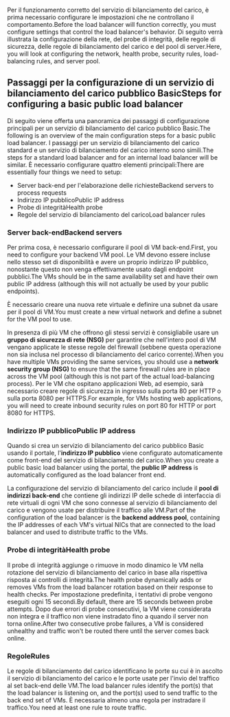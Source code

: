 <span data-ttu-id="501fd-101">Per il funzionamento corretto del servizio di bilanciamento del carico, è prima necessario configurare le impostazioni che ne controllano il comportamento.</span><span class="sxs-lookup"><span data-stu-id="501fd-101">Before the load balancer will function correctly, you must configure settings that control the load balancer's behavior.</span></span> <span data-ttu-id="501fd-102">Di seguito verrà illustrata la configurazione della rete, del probe di integrità, delle regole di sicurezza, delle regole di bilanciamento del carico e del pool di server.</span><span class="sxs-lookup"><span data-stu-id="501fd-102">Here, you will look at configuring the network, health probe, security rules, load-balancing rules, and server pool.</span></span>

## <a name="steps-for-configuring-a-basic-public-load-balancer"></a><span data-ttu-id="501fd-103">Passaggi per la configurazione di un servizio di bilanciamento del carico pubblico Basic</span><span class="sxs-lookup"><span data-stu-id="501fd-103">Steps for configuring a basic public load balancer</span></span>

<span data-ttu-id="501fd-104">Di seguito viene offerta una panoramica dei passaggi di configurazione principali per un servizio di bilanciamento del carico pubblico Basic.</span><span class="sxs-lookup"><span data-stu-id="501fd-104">The following is an overview of the main configuration steps for a basic public load balancer.</span></span> <span data-ttu-id="501fd-105">I passaggi per un servizio di bilanciamento del carico standard e un servizio di bilanciamento del carico interno sono simili.</span><span class="sxs-lookup"><span data-stu-id="501fd-105">The steps for a standard load balancer and for an internal load balancer will be similar.</span></span> <span data-ttu-id="501fd-106">È necessario configurare quattro elementi principali:</span><span class="sxs-lookup"><span data-stu-id="501fd-106">There are essentially four things we need to setup:</span></span>

- <span data-ttu-id="501fd-107">Server back-end per l'elaborazione delle richieste</span><span class="sxs-lookup"><span data-stu-id="501fd-107">Backend servers to process requests</span></span>
- <span data-ttu-id="501fd-108">Indirizzo IP pubblico</span><span class="sxs-lookup"><span data-stu-id="501fd-108">Public IP address</span></span>
- <span data-ttu-id="501fd-109">Probe di integrità</span><span class="sxs-lookup"><span data-stu-id="501fd-109">Health probe</span></span>
- <span data-ttu-id="501fd-110">Regole del servizio di bilanciamento del carico</span><span class="sxs-lookup"><span data-stu-id="501fd-110">Load balancer rules</span></span>

### <a name="backend-servers"></a><span data-ttu-id="501fd-111">Server back-end</span><span class="sxs-lookup"><span data-stu-id="501fd-111">Backend servers</span></span>

<span data-ttu-id="501fd-112">Per prima cosa, è necessario configurare il pool di VM back-end.</span><span class="sxs-lookup"><span data-stu-id="501fd-112">First, you need to configure your backend VM pool.</span></span> <span data-ttu-id="501fd-113">Le VM devono essere incluse nello stesso set di disponibilità e avere un proprio indirizzo IP pubblico, nonostante questo non venga effettivamente usato dagli endpoint pubblici.</span><span class="sxs-lookup"><span data-stu-id="501fd-113">The VMs should be in the same availability set and have their own public IP address (although this will not actually be used by your public endpoints).</span></span>

<span data-ttu-id="501fd-114">È necessario creare una nuova rete virtuale e definire una subnet da usare per il pool di VM.</span><span class="sxs-lookup"><span data-stu-id="501fd-114">You must create a new virtual network and define a subnet for the VM pool to use.</span></span>

 <span data-ttu-id="501fd-115">In presenza di più VM che offrono gli stessi servizi è consigliabile usare un **gruppo di sicurezza di rete (NSG)** per garantire che nell'intero pool di VM vengano applicate le stesse regole del firewall (sebbene questa operazione non sia inclusa nel processo di bilanciamento del carico corrente).</span><span class="sxs-lookup"><span data-stu-id="501fd-115">When you have multiple VMs providing the same services, you should use a **network security group (NSG)** to ensure that the same firewall rules are in place across the VM pool (although this is not part of the actual load-balancing process).</span></span> <span data-ttu-id="501fd-116">Per le VM che ospitano applicazioni Web, ad esempio, sarà necessario creare regole di sicurezza in ingresso sulla porta 80 per HTTP o sulla porta 8080 per HTTPS.</span><span class="sxs-lookup"><span data-stu-id="501fd-116">For example, for VMs hosting web applications, you will need to create inbound security rules on port 80 for HTTP or port 8080 for HTTPS.</span></span>

### <a name="public-ip-address"></a><span data-ttu-id="501fd-117">Indirizzo IP pubblico</span><span class="sxs-lookup"><span data-stu-id="501fd-117">Public IP address</span></span>

<span data-ttu-id="501fd-118">Quando si crea un servizio di bilanciamento del carico pubblico Basic usando il portale, l'**indirizzo IP pubblico** viene configurato automaticamente come front-end del servizio di bilanciamento del carico.</span><span class="sxs-lookup"><span data-stu-id="501fd-118">When you create a public basic load balancer using the portal, the **public IP address** is automatically configured as the load balancer front end.</span></span>

<span data-ttu-id="501fd-119">La configurazione del servizio di bilanciamento del carico include il **pool di indirizzi back-end** che contiene gli indirizzi IP delle schede di interfaccia di rete virtuali di ogni VM che sono connesse al servizio di bilanciamento del carico e vengono usate per distribuire il traffico alle VM.</span><span class="sxs-lookup"><span data-stu-id="501fd-119">Part of the configuration of the load balancer is the **backend address pool**, containing the IP addresses of each VM's virtual NICs that are connected to the load balancer and used to distribute traffic to the VMs.</span></span>

### <a name="health-probe"></a><span data-ttu-id="501fd-120">Probe di integrità</span><span class="sxs-lookup"><span data-stu-id="501fd-120">Health probe</span></span>

<span data-ttu-id="501fd-121">Il probe di integrità aggiunge o rimuove in modo dinamico le VM nella rotazione del servizio di bilanciamento del carico in base alla rispettiva risposta ai controlli di integrità.</span><span class="sxs-lookup"><span data-stu-id="501fd-121">The health probe dynamically adds or removes VMs from the load balancer rotation based on their response to health checks.</span></span> <span data-ttu-id="501fd-122">Per impostazione predefinita, i tentativi di probe vengono eseguiti ogni 15 secondi.</span><span class="sxs-lookup"><span data-stu-id="501fd-122">By default, there are 15 seconds between probe attempts.</span></span> <span data-ttu-id="501fd-123">Dopo due errori di probe consecutivi, la VM viene considerata non integra e il traffico non viene instradato fino a quando il server non torna online.</span><span class="sxs-lookup"><span data-stu-id="501fd-123">After two consecutive probe failures, a VM is considered unhealthy and traffic won't be routed there until the server comes back online.</span></span>

### <a name="rules"></a><span data-ttu-id="501fd-124">Regole</span><span class="sxs-lookup"><span data-stu-id="501fd-124">Rules</span></span>

<span data-ttu-id="501fd-125">Le regole di bilanciamento del carico identificano le porte su cui è in ascolto il servizio di bilanciamento del carico e le porte usate per l'invio del traffico al set back-end delle VM.</span><span class="sxs-lookup"><span data-stu-id="501fd-125">The load balancer rules identify the port(s) that the load balancer is listening on, and the port(s) used to send traffic to the back end set of VMs.</span></span> <span data-ttu-id="501fd-126">È necessaria almeno una regola per instradare il traffico.</span><span class="sxs-lookup"><span data-stu-id="501fd-126">You need at least one rule to route traffic.</span></span>
